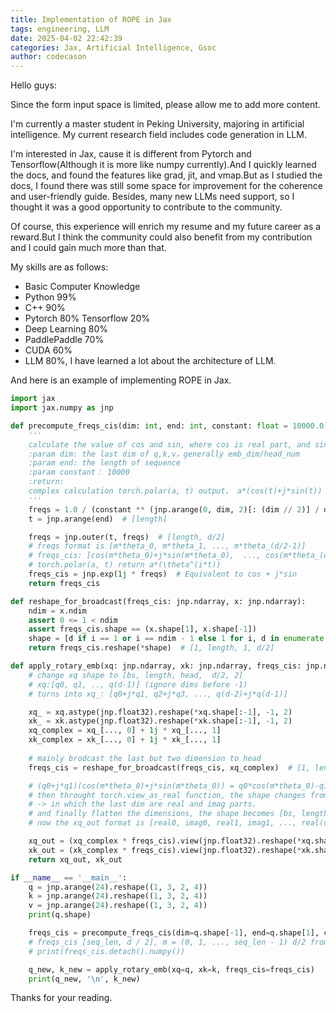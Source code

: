 ```yaml
---
title: Implementation of ROPE in Jax
tags: engineering, LLM
date: 2025-04-02 22:42:39
categories: Jax, Artificial Intelligence, Gsoc
author: codecason
---
```


Hello guys:

Since the form input space is limited, please allow me to add more content.

I'm currently a master student in Peking University, majoring in artificial intelligence. My current research field includes code generation in LLM.

I'm interested in Jax, cause it is different from Pytorch and Tensorflow(Although it is more like numpy currently).And I quickly learned the docs, and found the features like grad, jit, and vmap.But as I studied the docs, I found there was still some space for improvement for the coherence and user-friendly guide. Besides, many new LLMs need support, so I thought it was a good opportunity to contribute to the community.

Of course, this experience will enrich my resume and my future career as a reward.But I think the community could also benefit from my contribution and I could gain much more than that.

My skills are as follows:
- Basic Computer Knowledge
- Python 99%
- C++ 90%
- Pytorch 80% Tensorflow 20%
- Deep Learning 80%
- PaddlePaddle 70%
- CUDA 60%
- LLM 80%, I have learned a lot about the architecture of LLM.

And here is an example of implementing ROPE in Jax.
~~~python
import jax
import jax.numpy as jnp

def precompute_freqs_cis(dim: int, end: int, constant: float = 10000.0):
    '''
    calculate the value of cos and sin, where cos is real part, and sin is imaginary, like cosx + j*sinx
    :param dim: the last dim of q,k,v，generally emb_dim/head_num
    :param end: the length of sequence
    :param constant： 10000
    :return:
    complex calculation torch.polar(a, t) output， a*(cos(t)+j*sin(t))
    '''
    freqs = 1.0 / (constant ** (jnp.arange(0, dim, 2)[: (dim // 2)] / dim))  # [d/2]
    t = jnp.arange(end)  # [length]

    freqs = jnp.outer(t, freqs)  # [length, d/2]
    # freqs format is [m*theta_0, m*theta_1, ..., m*theta_(d/2-1)]
    # freqs_cis: [cos(m*theta_0)+j*sin(m*theta_0),  ..., cos(m*theta_(d/2-1))+j*sin(m*theta_(d/2-1))]
    # torch.polar(a, t) return a*(\theta^(i*t))
    freqs_cis = jnp.exp(1j * freqs)  # Equivalent to cos + j*sin
    return freqs_cis

def reshape_for_broadcast(freqs_cis: jnp.ndarray, x: jnp.ndarray):
    ndim = x.ndim
    assert 0 <= 1 < ndim
    assert freqs_cis.shape == (x.shape[1], x.shape[-1])
    shape = [d if i == 1 or i == ndim - 1 else 1 for i, d in enumerate(x.shape)]
    return freqs_cis.reshape(*shape)  # [1, length, 1, d/2]

def apply_rotary_emb(xq: jnp.ndarray, xk: jnp.ndarray, freqs_cis: jnp.ndarray):
    # change xq shape to [bs, length, head,  d/2, 2]
    # xq:[q0, q1, .., q(d-1)] (ignore dims before -1)
    # turns into xq_: [q0+j*q1, q2+j*q3, ..., q(d-2)+j*q(d-1)]

    xq_ = xq.astype(jnp.float32).reshape(*xq.shape[:-1], -1, 2)
    xk_ = xk.astype(jnp.float32).reshape(*xk.shape[:-1], -1, 2)
    xq_complex = xq_[..., 0] + 1j * xq_[..., 1]
    xk_complex = xk_[..., 0] + 1j * xk_[..., 1]
    
    # mainly brodcast the last but two dimension to head
    freqs_cis = reshape_for_broadcast(freqs_cis, xq_complex)  # [1, length, 1, d/2]

    # (q0+j*q1)(cos(m*theta_0)+j*sin(m*theta_0)) = q0*cos(m*theta_0)-q1*sin(m*theta_0) + j*(q1*cos(m*theta_0)+q0*sin(m*theta_0))
    # then throught torch.view_as_real function, the shape changes from [bs, length, head, d/2] to [bs, length, head, d/2, 2],
    # -> in which the last dim are real and imag parts.
    # and finally flatten the dimensions, the shape becomes [bs, length, head, d]
    # now the xq_out format is [real0, imag0, real1, imag1, ..., real(d/2-1), imag(d/2-1)]

    xq_out = (xq_complex * freqs_cis).view(jnp.float32).reshape(*xq.shape)
    xk_out = (xk_complex * freqs_cis).view(jnp.float32).reshape(*xk.shape)
    return xq_out, xk_out

if __name__ == '__main__':
    q = jnp.arange(24).reshape((1, 3, 2, 4))
    k = jnp.arange(24).reshape((1, 3, 2, 4))
    v = jnp.arange(24).reshape((1, 3, 2, 4))
    print(q.shape)

    freqs_cis = precompute_freqs_cis(dim=q.shape[-1], end=q.shape[1], constant=10000.0)
    # freqs_cis [seq_len, d / 2], m = (0, 1, ..., seq_len - 1) d/2 from theta_0 to theta_(d/2 - 1)
    # print(freqs_cis.detach().numpy())

    q_new, k_new = apply_rotary_emb(xq=q, xk=k, freqs_cis=freqs_cis)
    print(q_new, '\n', k_new)

~~~

Thanks for your reading.
